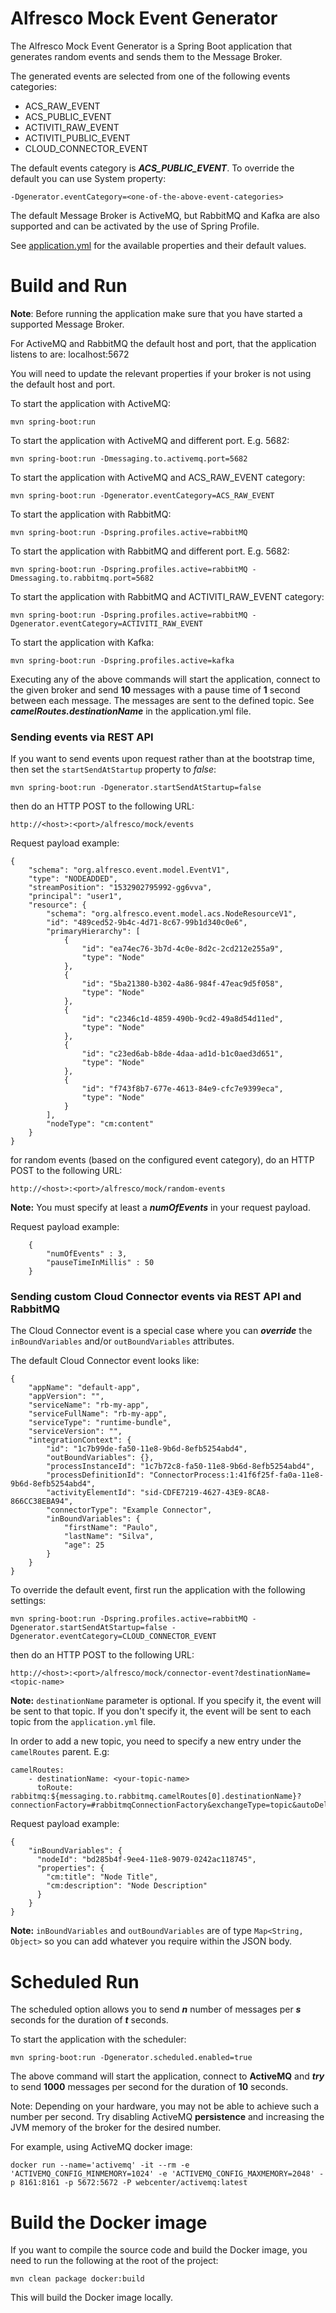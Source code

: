 # Alfresco Mock Event Generator

The Alfresco Mock Event Generator is a Spring Boot application that generates random events and sends them to the Message Broker.

The generated events are selected from one of the following events categories:

* ACS_RAW_EVENT
* ACS_PUBLIC_EVENT
* ACTIVITI_RAW_EVENT
* ACTIVITI_PUBLIC_EVENT
* CLOUD_CONNECTOR_EVENT

The default events category is **_ACS_PUBLIC_EVENT_**.
To override the default you can use System property:

    -Dgenerator.eventCategory=<one-of-the-above-event-categories> 

The default Message Broker is ActiveMQ, but RabbitMQ and Kafka are also supported and can be activated by the use of Spring Profile.

See [application.yml](src/main/resources/application.yml) for the available properties and their default values.

# Build and Run

**Note**: Before running the application make sure that you have started a supported Message Broker.

For ActiveMQ and RabbitMQ the default host and port, that the application listens to are: localhost:5672

You will need to update the relevant properties if your broker is not using the default host and port.

To start the application with ActiveMQ:

    mvn spring-boot:run

To start the application with ActiveMQ and different port. E.g. 5682:

    mvn spring-boot:run -Dmessaging.to.activemq.port=5682

To start the application with ActiveMQ and ACS_RAW_EVENT category:

    mvn spring-boot:run -Dgenerator.eventCategory=ACS_RAW_EVENT

To start the application with RabbitMQ:

    mvn spring-boot:run -Dspring.profiles.active=rabbitMQ

To start the application with RabbitMQ and different port. E.g. 5682:

    mvn spring-boot:run -Dspring.profiles.active=rabbitMQ -Dmessaging.to.rabbitmq.port=5682

To start the application with RabbitMQ and ACTIVITI_RAW_EVENT category:

    mvn spring-boot:run -Dspring.profiles.active=rabbitMQ -Dgenerator.eventCategory=ACTIVITI_RAW_EVENT

To start the application with Kafka:

    mvn spring-boot:run -Dspring.profiles.active=kafka

Executing any of the above commands will start the application, connect to the given broker and send **10** messages with a pause time of **1** second between each message.
The messages are sent to the defined topic. See _**camelRoutes.destinationName**_ in the application.yml file.

### Sending events via REST API

If you want to send events upon request rather than at the bootstrap time, then set the `startSendAtStartup` property to *false*:

    mvn spring-boot:run -Dgenerator.startSendAtStartup=false

then do an HTTP POST to the following URL:

    http://<host>:<port>/alfresco/mock/events

 Request payload example:

```
{
    "schema": "org.alfresco.event.model.EventV1",
    "type": "NODEADDED",
    "streamPosition": "1532902795992-gg6vva",
    "principal": "user1",
    "resource": {
        "schema": "org.alfresco.event.model.acs.NodeResourceV1",
        "id": "489ced52-9b4c-4d71-8c67-99b1d340c0e6",
        "primaryHierarchy": [
            {
                "id": "ea74ec76-3b7d-4c0e-8d2c-2cd212e255a9",
                "type": "Node"
            },
            {
                "id": "5ba21380-b302-4a86-984f-47eac9d5f058",
                "type": "Node"
            },
            {
                "id": "c2346c1d-4859-490b-9cd2-49a8d54d11ed",
                "type": "Node"
            },
            {
                "id": "c23ed6ab-b8de-4daa-ad1d-b1c0aed3d651",
                "type": "Node"
            },
            {
                "id": "f743f8b7-677e-4613-84e9-cfc7e9399eca",
                "type": "Node"
            }
        ],
        "nodeType": "cm:content"
    }
}
```

for random events (based on the configured event category), do an HTTP POST to the following URL:

    http://<host>:<port>/alfresco/mock/random-events

**Note:** You must specify at least a **_numOfEvents_** in your request payload.
 
 Request payload example:

```
    {
        "numOfEvents" : 3,
        "pauseTimeInMillis" : 50
    }
```

### Sending custom Cloud Connector events via REST API and RabbitMQ

The Cloud Connector event is a special case where you can **_override_** the `inBoundVariables` and/or `outBoundVariables` attributes.

The default Cloud Connector event looks like:

```
{
    "appName": "default-app",
    "appVersion": "",
    "serviceName": "rb-my-app",
    "serviceFullName": "rb-my-app",
    "serviceType": "runtime-bundle",
    "serviceVersion": "",
    "integrationContext": {
        "id": "1c7b99de-fa50-11e8-9b6d-8efb5254abd4",
        "outBoundVariables": {},
        "processInstanceId": "1c7b72c8-fa50-11e8-9b6d-8efb5254abd4",
        "processDefinitionId": "ConnectorProcess:1:41f6f25f-fa0a-11e8-9b6d-8efb5254abd4",
        "activityElementId": "sid-CDFE7219-4627-43E9-8CA8-866CC38EBA94",
        "connectorType": "Example Connector",
        "inBoundVariables": {
            "firstName": "Paulo",
            "lastName": "Silva",
            "age": 25
        }
    }
}
```

To override the default event, first run the application with the following settings:

    mvn spring-boot:run -Dspring.profiles.active=rabbitMQ -Dgenerator.startSendAtStartup=false -Dgenerator.eventCategory=CLOUD_CONNECTOR_EVENT

then do an HTTP POST to the following URL:

    http://<host>:<port>/alfresco/mock/connector-event?destinationName=<topic-name>

**Note:** `destinationName` parameter is optional. If you specify it, the event will be sent to that topic. If you don't specify it, the event will be sent to each topic from the `application.yml` file.

In order to add a new topic, you need to specify a new entry under the `camelRoutes` parent. E.g:
```
camelRoutes:
    - destinationName: <your-topic-name>
      toRoute: rabbitmq:${messaging.to.rabbitmq.camelRoutes[0].destinationName}?connectionFactory=#rabbitmqConnectionFactory&exchangeType=topic&autoDelete=false
```

Request payload example:

```
{
    "inBoundVariables": {
      "nodeId": "bd285b4f-9ee4-11e8-9079-0242ac118745",
      "properties": {
        "cm:title": "Node Title",
        "cm:description": "Node Description"
      }
    }
}
```

**Note:** `inBoundVariables` and `outBoundVariables` are of type `Map<String, Object>` so you can add whatever you require within the JSON body.

# Scheduled Run

The scheduled option allows you to send **_n_** number of messages per **_s_** seconds for the duration of **_t_** seconds.

To start the application with the scheduler:

    mvn spring-boot:run -Dgenerator.scheduled.enabled=true

The above command will start the application, connect to **ActiveMQ** and **_try_** to send **1000** messages per second for the duration of **10** seconds.

Note: Depending on your hardware, you may not be able to achieve such a number per second.
Try disabling ActiveMQ **persistence** and increasing the JVM memory of the broker for the desired number.

For example, using ActiveMQ docker image:

    docker run --name='activemq' -it --rm -e 'ACTIVEMQ_CONFIG_MINMEMORY=1024' -e 'ACTIVEMQ_CONFIG_MAXMEMORY=2048' -p 8161:8161 -p 5672:5672 -P webcenter/activemq:latest

# Build the Docker image

If you want to compile the source code and build the Docker image, you need to run the following at the root of the project:

    mvn clean package docker:build

This will build the Docker image locally.







